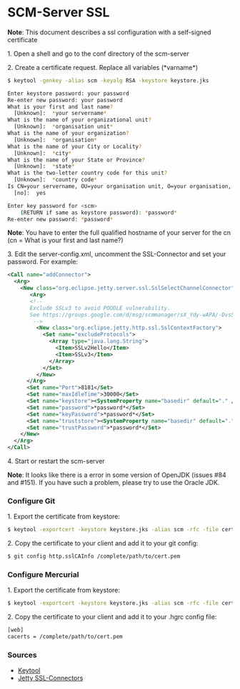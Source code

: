 # SCM-Server SSL

**Note**: This document describes a ssl configuration with a
        self-signed certificate

1\. Open a shell and go to the conf directory of the scm-server

2\. Create a certificate request. Replace all variables (\*varname\*) 

```bash
$ keytool -genkey -alias scm -keyalg RSA -keystore keystore.jks

Enter keystore password: your password
Re-enter new password: your password
What is your first and last name?
  [Unknown]:  *your servername*
What is the name of your organizational unit?
  [Unknown]:  *organisation unit*
What is the name of your organization?
  [Unknown]:  *organisation*
What is the name of your City or Locality?
  [Unknown]:  *city*
What is the name of your State or Province?
  [Unknown]:  *state*
What is the two-letter country code for this unit?
  [Unknown]:  *country code*
Is CN=your servername, OU=your organisation unit, O=your organisation, L=your city, ST=your state, C=cc correct?
  [no]:  yes

Enter key password for <scm>
	(RETURN if same as keystore password): *password*
Re-enter new password: *password*
```

**Note**: You have to enter the full qualified hostname of your
        server for the cn (cn = What is your first and last name?)

3\. Edit the server-config.xml, uncomment the SSL-Connector and set your
password. For example:

```xml
<Call name="addConnector">
  <Arg>
    <New class="org.eclipse.jetty.server.ssl.SslSelectChannelConnector">
       <Arg>
       <!--
       Exclude SSLv3 to avoid POODLE vulnerability.
       See https://groups.google.com/d/msg/scmmanager/sX_Ydy-wAPA/-Dvs5i7RHtQJ
        -->
         <New class="org.eclipse.jetty.http.ssl.SslContextFactory">
           <Set name="excludeProtocols">
             <Array type="java.lang.String">
               <Item>SSLv2Hello</Item>
               <Item>SSLv3</Item>
             </Array>
           </Set>
         </New>
      </Arg>
      <Set name="Port">8181</Set>
      <Set name="maxIdleTime">30000</Set>
      <Set name="keystore"><SystemProperty name="basedir" default="." />/conf/keystore.jks</Set>
      <Set name="password">*password*</Set>
      <Set name="keyPassword">*password*</Set>
      <Set name="truststore"><SystemProperty name="basedir" default="." />/conf/keystore.jks</Set>
      <Set name="trustPassword">*password*</Set>
    </New>
  </Arg>
</Call>
```

4\. Start or restart the scm-server

**Note**: It looks like there is a error in some version of
        OpenJDK (issues \#84 and \#151). If you have such a problem,
        please try to use the Oracle JDK.

### Configure Git

1\. Export the certificate from keystore: 

```bash
$ keytool -exportcert -keystore keystore.jks -alias scm -rfc -file cert.pem
```

2\. Copy the certificate to your client and add it to your git config: 

```bash
$ git config http.sslCAInfo /complete/path/to/cert.pem
```

### Configure Mercurial

1\. Export the certificate from keystore: 

```bash
$ keytool -exportcert -keystore keystore.jks -alias scm -rfc -file cert.pem
```

2\. Copy the certificate to your client and add it to your .hgrc config
file: 

```bash
[web]
cacerts = /complete/path/to/cert.pem
```

### Sources

- [Keytool](http://download.oracle.com/javase/1.4.2/docs/tooldocs/windows/keytool.html)
- [Jetty SSL-Connectors](http://wiki.eclipse.org/Jetty/Reference/SSL_Connectors)

